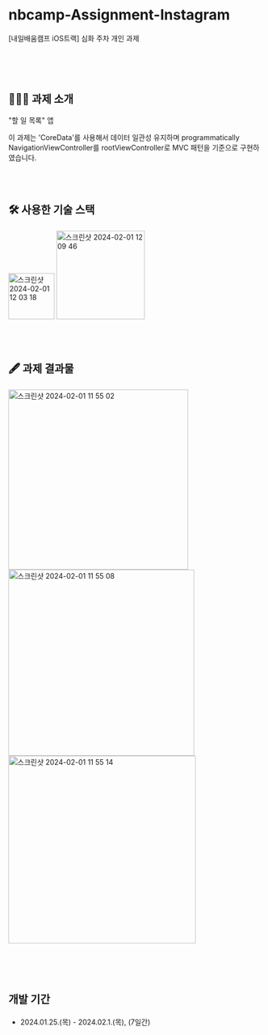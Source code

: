 # nbcamp-Assignment-Instagram
[내일배움캠프 iOS트랙] 심화 주차 개인 과제



<br><br><br>
## 👨🏻‍💻 과제 소개
"할 일 목록" 앱 <p>
이 과제는 'CoreData'를 사용해서 데이터 일관성 유지하며 programmatically NavigationViewController를 rootViewController로 MVC 패턴을 기준으로 구현하였습니다. 


<br><br>
## 🛠️ 사용한 기술 스택 <p>
<img width="91" heigh="100" alt="스크린샷 2024-02-01 12 03 18" src="https://github.com/cantabilano/Instagram/assets/88497383/ad166bc4-1247-4524-93c2-342d3954660b">
<img width="175" heigh="100" alt="스크린샷 2024-02-01 12 09 46" src="https://github.com/cantabilano/Instagram/assets/88497383/44a5079d-a617-4b0f-97c5-afa10682cbc2">

<br><br>
## 🖋️ 과제 결과물 <p>
<img width="356" alt="스크린샷 2024-02-01 11 55 02" src="https://github.com/cantabilano/Instagram/assets/88497383/241581c7-d46d-4213-9724-2a4d2f5e31a7">
<img width="368" alt="스크린샷 2024-02-01 11 55 08" src="https://github.com/cantabilano/Instagram/assets/88497383/adfe9a4d-20dd-4c6f-b87e-935b6c77fa5f">
<img width="371" alt="스크린샷 2024-02-01 11 55 14" src="https://github.com/cantabilano/Instagram/assets/88497383/b6578339-0aa1-4b81-a36d-bb1020c545dd">


<br><br><br>
## 개발 기간 <p>
* 2024.01.25.(목) - 2024.02.1.(목), (7일간)

  
<br><br>

